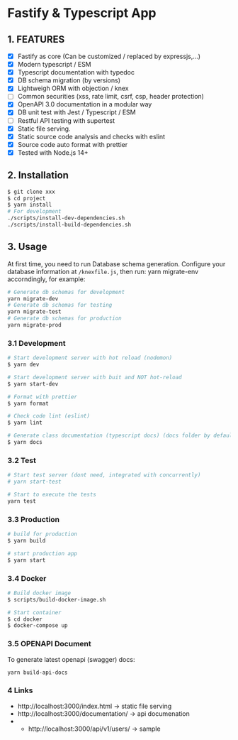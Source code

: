 # Fastify & Typescript App

## 1. FEATURES

* [X] Fastify as core (Can be customized / replaced by expressjs,...)
* [X] Modern typescript / ESM
* [X] Typescript documentation with typedoc
* [X] DB schema migration (by versions)
* [X] Lightweigh ORM with objection / knex
* [ ] Common securities (xss, rate limit, csrf, csp, header protection)
* [X] OpenAPI 3.0 documentation in a modular way
* [X] DB unit test with Jest / Typescript / ESM
* [ ] Restful API testing with supertest
* [X] Static file serving.
* [X] Static source code analysis and checks with eslint
* [X] Source code auto format with prettier
* [X] Tested with Node.js 14+

## 2. Installation

```bash
$ git clone xxx
$ cd project
$ yarn install
# For development
./scripts/install-dev-dependencies.sh
./scripts/install-build-dependencies.sh
```

## 3. Usage

At first time, you need to run Database schema generation. Configure your database information at <code><rootDir>/knexfile.js</code>, then run: yarn migrate-env accorndingly, for example:

```bash
# Generate db schemas for development
yarn migrate-dev
# Generate db schemas for testing
yarn migrate-test
# Generate db schemas for production
yarn migrate-prod
```

### 3.1 Development

```bash
# Start development server with hot reload (nodemon)
$ yarn dev

# Start development server with buit and NOT hot-reload
$ yarn start-dev

# Format with prettier
$ yarn format

# Check code lint (eslint)
$ yarn lint

# Generate class documentation (typescript docs) (docs folder by default) : currently NOK with ESM
$ yarn docs
```

### 3.2 Test

```bash
# Start test server (dont need, integrated with concurrently)
# yarn start-test

# Start to execute the tests
yarn test
```

### 3.3 Production

```bash
# build for production
$ yarn build

# start production app
$ yarn start
```

### 3.4 Docker

```bash
# Build docker image
$ scripts/build-docker-image.sh

# Start container
$ cd docker
$ docker-compose up
```

### 3.5 OPENAPI Document

To generate latest openapi (swagger) docs:

```bash
yarn build-api-docs
```

### 4 Links

* http://localhost:3000/index.html -> static file serving
* http://localhost:3000/documentation/ -> api documenation
* * http://localhost:3000/api/v1/users/ -> sample
